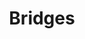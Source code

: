 ---
title: Bridges
longTitle: 'Bridges'
tags:
- gccommon
relatedTerm:
- "[[Road transport Road networks]]"
use:
- "[[Covered bridges]]"
---